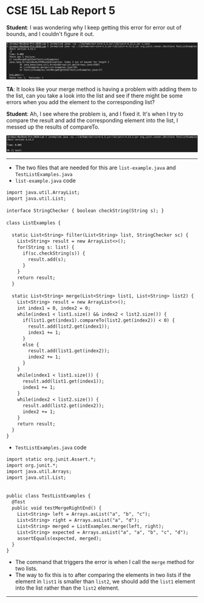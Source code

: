 <h1>CSE 15L Lab Report 5</h1>

**Student**: I was wondering why I keep getting this error for error out of bounds, and I couldn't figure it out.

![image](/Pictures/cse-15l-lab-5-1.png)

**TA**: It looks like your merge method is having a problem with adding them to the list, can you take a look into the list and see if there might be some errors when you add the element to the corresponding list?

**Student**: Ah, I see where the problem is, and I fixed it. It's when I try to compare the result and add the corresponding element into the list, I messed up the results of compareTo.

![image](Pictures/cse-15l-lab-5-2.png)

---

- The two files that are needed for this are `list-example.java` and `TestListExamples.java`
- `list-example.java` code

```
import java.util.ArrayList;
import java.util.List;

interface StringChecker { boolean checkString(String s); }

class ListExamples {

  static List<String> filter(List<String> list, StringChecker sc) {
    List<String> result = new ArrayList<>();
    for(String s: list) {
      if(sc.checkString(s)) {
        result.add(s);
      }
    }
    return result;
  }

  static List<String> merge(List<String> list1, List<String> list2) {
    List<String> result = new ArrayList<>();
    int index1 = 0, index2 = 0;
    while(index1 < list1.size() && index2 < list2.size()) {
      if(list1.get(index1).compareTo(list2.get(index2)) < 0) {
        result.add(list2.get(index1));
        index1 += 1;
      }
      else {
        result.add(list1.get(index2));
        index2 += 1;
      }
    }
    while(index1 < list1.size()) {
      result.add(list1.get(index1));
      index1 += 1;
    }
    while(index2 < list2.size()) {
      result.add(list2.get(index2));
      index2 += 1;
    }
    return result;
  }
}
```

- `TestListExamples.java` code

```
import static org.junit.Assert.*;
import org.junit.*;
import java.util.Arrays;
import java.util.List;


public class TestListExamples {
  @Test
  public void testMergeRightEnd() {
    List<String> left = Arrays.asList("a", "b", "c");
    List<String> right = Arrays.asList("a", "d");
    List<String> merged = ListExamples.merge(left, right);
    List<String> expected = Arrays.asList("a", "a", "b", "c", "d");
    assertEquals(expected, merged);
  }
}
```

- The command that triggers the error is when I call the `merge` method for two lists.
- The way to fix this is to after comparing the elements in two lists if the element in `list1` is smaller than `list2`, we should add the `list1` element into the list rather than the `list2` element.

---


